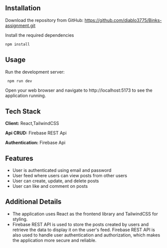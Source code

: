 
## Installation

Download the repository from GitHub: https://github.com/diablo3775/Binks-assignment.git

Install the required dependencies

```bash
npm install
```
    
## Usage
Run the development server:
```bash
 npm run dev
 ```
Open your web browser and 
navigate to 
http://localhost:5173 
to see the application running.


## Tech Stack

**Client:** React,TailwindCSS

**Api CRUD:** Firebase REST Api

**Authentication:** Firebase Api 


## Features

- User is authenticated using email and password
- User feed where users can view posts from other users
- User can create, update, and delete posts
- User can like and comment on posts


## Additional Details

- The application uses React as the frontend library and TailwindCSS for styling.
-  Firebase REST API is used to store the posts created by users and retrieve the data to display it on the user's feed. Firebase REST API is also used to handle user authentication and authorization, which makes the application more secure and reliable.


